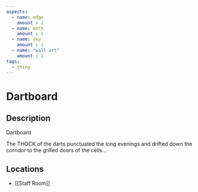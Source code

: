 ```yaml
---
aspects: 
  - name: edge
    amount : 1
  - name: moth
    amount : 1
  - name: sky
    amount : 1
  - name: "wall art"
    amount : 1
tags:
  - thing
---
```


# Dartboard

## Description
Dartboard

The THOCK of the darts punctuated the long evenings and drifted down the corridor to the grilled doors of the cells…
## Locations
- [[Staff Room]]
